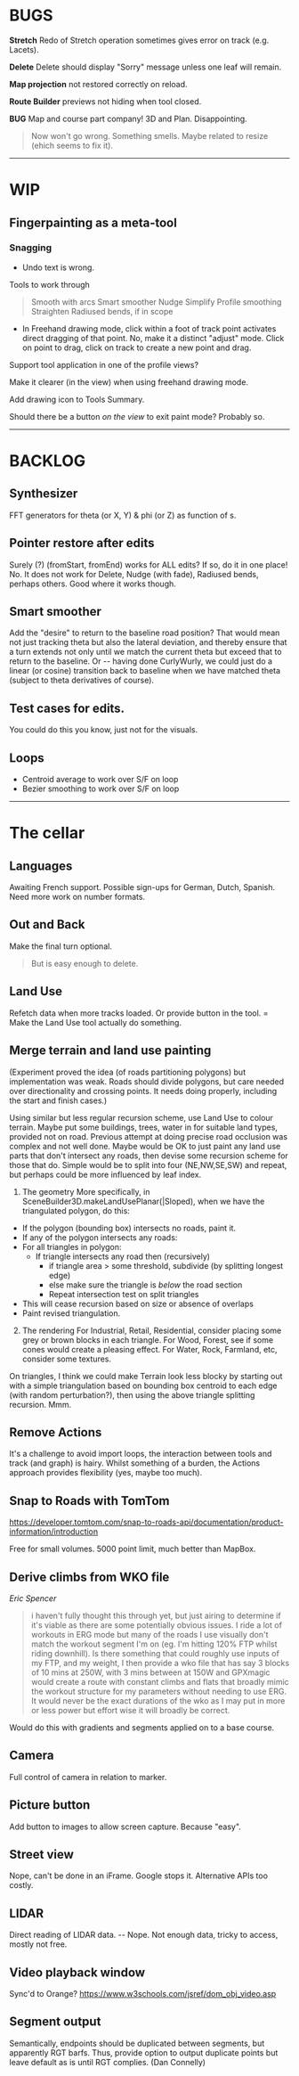 
# BUGS

**Stretch** Redo of Stretch operation sometimes gives error on track (e.g. Lacets).

**Delete** Delete should display "Sorry" message unless one leaf will remain.

**Map projection** not restored correctly on reload.

**Route Builder** previews not hiding when tool closed.

**BUG** Map and course part company! 3D and Plan. Disappointing.
> Now won't go wrong. Something smells. Maybe related to resize (ehich seems to fix it).

--- 

# WIP

## Fingerpainting as a meta-tool

### Snagging

* Undo text is wrong.

Tools to work through
> Smooth with arcs 
> Smart smoother
> Nudge
> Simplify
> Profile smoothing
> Straighten
> Radiused bends, if in scope

* In Freehand drawing mode, click within a foot of track point activates direct dragging of that 
  point. No, make it a distinct "adjust" mode. Click on point to drag, click on track to create 
  a new point and drag.

Support tool application in one of the profile views?

Make it clearer (in the view) when using freehand drawing mode.

Add drawing icon to Tools Summary.

Should there be a button _on the view_ to exit paint mode? Probably so.

---

# BACKLOG

## Synthesizer

FFT generators for theta (or X, Y) & phi (or Z) as function of s.

## Pointer restore after edits

Surely (?) (fromStart, fromEnd) works for ALL edits? If so, do it in one place!
No. It does not work for Delete, Nudge (with fade), Radiused bends, perhaps others.
Good where it works though.

## Smart smoother

Add the "desire" to return to the baseline road position? That would 
mean not just tracking theta but also the lateral deviation, and thereby 
ensure that a turn extends not only until we match the current theta but 
exceed that to return to the baseline. Or -- having done CurlyWurly, we 
could just do a linear (or cosine) transition back to baseline when we have 
matched theta (subject to theta derivatives of course).

## Test cases for edits.

You could do this you know, just not for the visuals.

## Loops

- Centroid average to work over S/F on loop
- Bezier smoothing to work over S/F on loop

---

# The cellar

## Languages

Awaiting French support.
Possible sign-ups for German, Dutch, Spanish.
Need more work on number formats.

## Out and Back

Make the final turn optional. 
> But is easy enough to delete.

## Land Use

Refetch data when more tracks loaded. Or provide button in the tool.
= Make the Land Use tool actually do something.

## Merge terrain and land use painting

(Experiment proved the idea (of roads partitioning polygons) but implementation was weak.
Roads should divide polygons, but care needed over directionality and crossing points.
It needs doing properly, including the start and finish cases.)

Using similar but less regular recursion scheme, use Land Use to colour terrain.
Maybe put some buildings, trees, water in for suitable land types, provided not on road.
Previous attempt at doing precise road occlusion was complex and not well done.
Maybe would be OK to just paint any land use parts that don't intersect any roads,
then devise some recursion scheme for those that do. Simple would be to split into
four (NE,NW,SE,SW) and repeat, but perhaps could be more influenced by leaf index.

1. The geometry
   More specifically, in SceneBuilder3D.makeLandUsePlanar(|Sloped), when we have the
   triangulated polygon, do this:
- If the polygon (bounding box) intersects no roads, paint it.
- If any of the polygon intersects any roads:
- For all triangles in polygon:
    - If triangle intersects any road then (recursively)
        - if triangle area > some threshold, subdivide (by splitting longest edge)
        - else make sure the triangle is _below_ the road section
        - Repeat intersection test on split triangles
- This will cease recursion based on size or absence of overlaps
- Paint revised triangulation.

2. The rendering
   For Industrial, Retail, Residential, consider placing some grey or brown blocks in each triangle.
   For Wood, Forest, see if some cones would create a pleasing effect.
   For Water, Rock, Farmland, etc, consider some textures.

On triangles, I think we could make Terrain look less blocky by starting out with a
simple triangulation based on bounding box centroid to each edge (with random perturbation?),
then using the above triangle splitting recursion. Mmm.

## Remove Actions

It's a challenge to avoid import loops, the interaction between tools and track (and graph) is hairy.
Whilst something of a burden, the Actions approach provides flexibility (yes, maybe too much).

## Snap to Roads with TomTom

https://developer.tomtom.com/snap-to-roads-api/documentation/product-information/introduction

Free for small volumes.
5000 point limit, much better than MapBox.

## Derive climbs from WKO file

_Eric Spencer_
> i haven't fully thought this through yet, but just airing to determine if it's viable as there are some potentially obvious issues. I ride a lot of workouts in ERG mode but many of the roads I use visually don't match the workout segment I'm on (eg. I'm hitting 120% FTP whilst riding downhill). Is there something that could roughly use inputs of my FTP, and my weight, I then provide a wko file that has say 3 blocks of 10 mins at 250W, with 3 mins between at 150W and GPXmagic would create a route with constant climbs and flats that broadly mimic the workout structure for my parameters without needing to use ERG. It would never be the exact durations of the wko as I may put in more or less power but effort wise it will broadly be correct.

Would do this with gradients and segments applied on to a base course.

## Camera

Full control of camera in relation to marker.

## Picture button

Add button to images to allow screen capture. Because "easy".

## Street view

Nope, can't be done in an iFrame. Google stops it. Alternative APIs too costly.

## LIDAR

Direct reading of LIDAR data.
-- Nope. Not enough data, tricky to access, mostly not free.

## Video playback window

Sync'd to Orange?
https://www.w3schools.com/jsref/dom_obj_video.asp

## Segment output

Semantically, endpoints should be duplicated between segments, but apparently RGT barfs.
Thus, provide option to output duplicate points but leave default as is until RGT complies.
(Dan Connelly)



